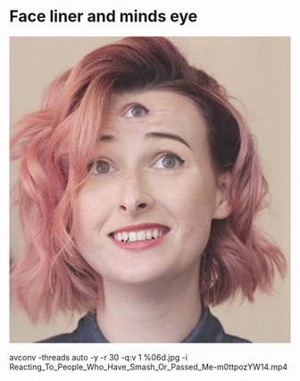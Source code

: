 # Face liner and minds eye


![ThirdEye](docs/images/third_eye.png)

avconv -threads auto -y -r 30 -q:v 1     %06d.jpg    -i Reacting_To_People_Who_Have_Smash_Or_Passed_Me-m0ttpozYW14.mp4